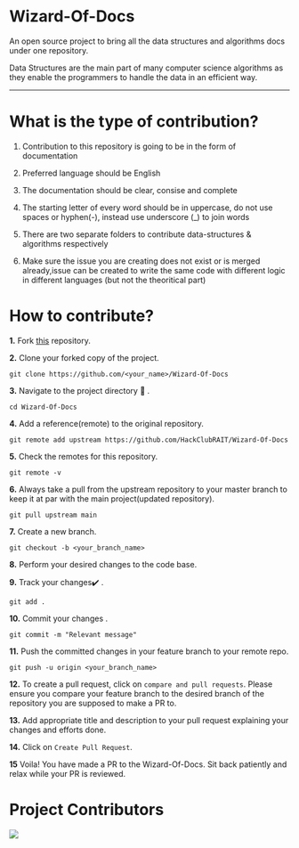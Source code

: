 # Wizard-Of-Docs

An open source project to bring all the data structures and algorithms docs under one repository.

Data Structures are the main part of many computer science algorithms as they enable the programmers to handle the data in an efficient way.
<hr>

# What is the type of contribution?

1) Contribution to this repository is going to be in the form of documentation

2) Preferred language should be English

3) The documentation should be clear, consise and complete

4) The starting letter of every word should be in uppercase, do not use spaces or hyphen(-), instead use underscore (_) to join words

5)  There are two separate folders to contribute data-structures & algorithms respectively

6)   Make sure the issue you are creating does not exist or is merged already,issue can be created to write the same code with different logic in different languages
    (but not the theoritical part)
    
# How to contribute?

**1.**  Fork [this](https://github.com/HackClubRAIT/Wizard-Of-Docs) repository.

**2.**  Clone your forked copy of the project.

```
git clone https://github.com/<your_name>/Wizard-Of-Docs
```

**3.** Navigate to the project directory :file_folder: .

```
cd Wizard-Of-Docs
```

**4.** Add a reference(remote) to the original repository.

```
git remote add upstream https://github.com/HackClubRAIT/Wizard-Of-Docs
```

**5.** Check the remotes for this repository.
```
git remote -v
```

**6.** Always take a pull from the upstream repository to your master branch to keep it at par with the main project(updated repository).

```
git pull upstream main
```

**7.** Create a new branch.

```
git checkout -b <your_branch_name>
```

**8.** Perform your desired changes to the code base.


**9.** Track your changes:heavy_check_mark: .

```
git add . 
```

**10.** Commit your changes .

```
git commit -m "Relevant message"
```

**11.** Push the committed changes in your feature branch to your remote repo.
```
git push -u origin <your_branch_name>
```

**12.** To create a pull request, click on `compare and pull requests`. Please ensure you compare your feature branch to the desired branch of the repository you are supposed to make a PR to.


**13.** Add appropriate title and description to your pull request explaining your changes and efforts done.


**14.** Click on `Create Pull Request`.


**15** Voila! You have made a PR to the Wizard-Of-Docs. Sit back patiently and relax while your PR is reviewed.

# Project Contributors 

 <a href="https://github.com/HackClubRAIT/Wizard-Of-Docs/graphs/contributors">
  <img src="https://contrib.rocks/image?repo=HackClubRAIT/Wizard-Of-Docs" />
</a>
  
  <br>
